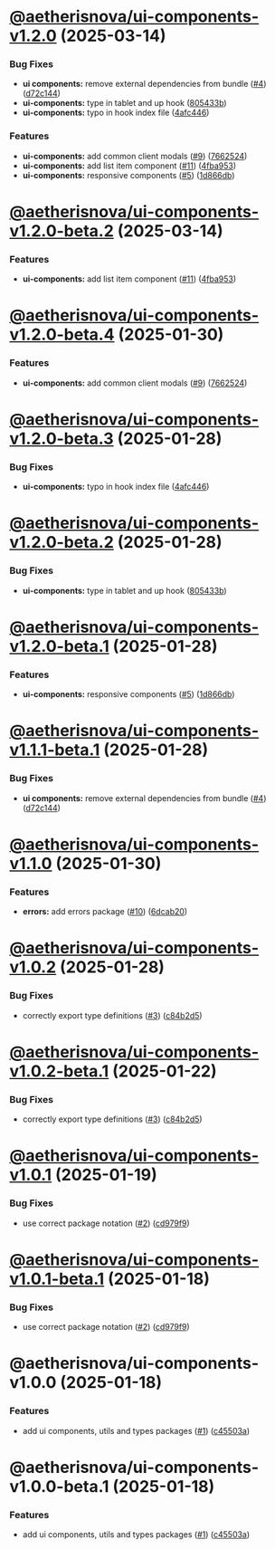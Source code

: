# [@aetherisnova/ui-components-v1.2.0](https://github.com/aetheris-nova/instrumentum/compare/@aetherisnova/ui-components-v1.1.0...@aetherisnova/ui-components-v1.2.0) (2025-03-14)


### Bug Fixes

* **ui components:** remove external dependencies from bundle ([#4](https://github.com/aetheris-nova/instrumentum/issues/4)) ([d72c144](https://github.com/aetheris-nova/instrumentum/commit/d72c144ea40361053d8cd9f3554ee9d6e7d154c5))
* **ui-components:** type in tablet and up hook ([805433b](https://github.com/aetheris-nova/instrumentum/commit/805433b2cdb7e9c0e335f514fca1531c18644382))
* **ui-components:** typo in hook index file ([4afc446](https://github.com/aetheris-nova/instrumentum/commit/4afc446c30f8a0e4200827a3857b0f597f235c7b))


### Features

* **ui-components:** add common client modals ([#9](https://github.com/aetheris-nova/instrumentum/issues/9)) ([7662524](https://github.com/aetheris-nova/instrumentum/commit/7662524f635688c1d0b5cb43739462416304ec06))
* **ui-components:** add list item component ([#11](https://github.com/aetheris-nova/instrumentum/issues/11)) ([4fba953](https://github.com/aetheris-nova/instrumentum/commit/4fba9538b7c0eb6eb2011ca6b4baafe3cb351d94))
* **ui-components:** responsive components ([#5](https://github.com/aetheris-nova/instrumentum/issues/5)) ([1d866db](https://github.com/aetheris-nova/instrumentum/commit/1d866db285e7a77f17be86131a1f37bf621f580f))

# [@aetherisnova/ui-components-v1.2.0-beta.2](https://github.com/aetheris-nova/instrumentum/compare/@aetherisnova/ui-components-v1.2.0-beta.1...@aetherisnova/ui-components-v1.2.0-beta.2) (2025-03-14)


### Features

* **ui-components:** add list item component ([#11](https://github.com/aetheris-nova/instrumentum/issues/11)) ([4fba953](https://github.com/aetheris-nova/instrumentum/commit/4fba9538b7c0eb6eb2011ca6b4baafe3cb351d94))

# [@aetherisnova/ui-components-v1.2.0-beta.4](https://github.com/aetheris-nova/instrumentum/compare/@aetherisnova/ui-components-v1.1.0-beta.3...@aetherisnova/ui-components-v1.1.0-beta.4) (2025-01-30)


### Features

* **ui-components:** add common client modals ([#9](https://github.com/aetheris-nova/instrumentum/issues/9)) ([7662524](https://github.com/aetheris-nova/instrumentum/commit/7662524f635688c1d0b5cb43739462416304ec06))

# [@aetherisnova/ui-components-v1.2.0-beta.3](https://github.com/aetheris-nova/instrumentum/compare/@aetherisnova/ui-components-v1.1.0-beta.2...@aetherisnova/ui-components-v1.1.0-beta.3) (2025-01-28)


### Bug Fixes

* **ui-components:** typo in hook index file ([4afc446](https://github.com/aetheris-nova/instrumentum/commit/4afc446c30f8a0e4200827a3857b0f597f235c7b))

# [@aetherisnova/ui-components-v1.2.0-beta.2](https://github.com/aetheris-nova/instrumentum/compare/@aetherisnova/ui-components-v1.1.0-beta.1...@aetherisnova/ui-components-v1.1.0-beta.2) (2025-01-28)


### Bug Fixes

* **ui-components:** type in tablet and up hook ([805433b](https://github.com/aetheris-nova/instrumentum/commit/805433b2cdb7e9c0e335f514fca1531c18644382))

# [@aetherisnova/ui-components-v1.2.0-beta.1](https://github.com/aetheris-nova/instrumentum/compare/@aetherisnova/ui-components-v1.0.3-beta.1...@aetherisnova/ui-components-v1.1.0-beta.1) (2025-01-28)


### Features

* **ui-components:** responsive components ([#5](https://github.com/aetheris-nova/instrumentum/issues/5)) ([1d866db](https://github.com/aetheris-nova/instrumentum/commit/1d866db285e7a77f17be86131a1f37bf621f580f))

# [@aetherisnova/ui-components-v1.1.1-beta.1](https://github.com/aetheris-nova/instrumentum/compare/@aetherisnova/ui-components-v1.0.2...@aetherisnova/ui-components-v1.0.3-beta.1) (2025-01-28)


### Bug Fixes

* **ui components:** remove external dependencies from bundle ([#4](https://github.com/aetheris-nova/instrumentum/issues/4)) ([d72c144](https://github.com/aetheris-nova/instrumentum/commit/d72c144ea40361053d8cd9f3554ee9d6e7d154c5))

# [@aetherisnova/ui-components-v1.1.0](https://github.com/aetheris-nova/instrumentum/compare/@aetherisnova/ui-components-v1.0.2...@aetherisnova/ui-components-v1.1.0) (2025-01-30)


### Features

* **errors:** add errors package ([#10](https://github.com/aetheris-nova/instrumentum/issues/10)) ([6dcab20](https://github.com/aetheris-nova/instrumentum/commit/6dcab2092e0b81b7cc2ec812b2223a18c3c8c958))

# [@aetherisnova/ui-components-v1.0.2](https://github.com/aetheris-nova/instrumentum/compare/@aetherisnova/ui-components-v1.0.1...@aetherisnova/ui-components-v1.0.2) (2025-01-28)


### Bug Fixes

* correctly export type definitions ([#3](https://github.com/aetheris-nova/instrumentum/issues/3)) ([c84b2d5](https://github.com/aetheris-nova/instrumentum/commit/c84b2d5ec872fdd7e5d20d2a5959f63fa11885de))

# [@aetherisnova/ui-components-v1.0.2-beta.1](https://github.com/aetheris-nova/instrumentum/compare/@aetherisnova/ui-components-v1.0.1...@aetherisnova/ui-components-v1.0.2-beta.1) (2025-01-22)


### Bug Fixes

* correctly export type definitions ([#3](https://github.com/aetheris-nova/instrumentum/issues/3)) ([c84b2d5](https://github.com/aetheris-nova/instrumentum/commit/c84b2d5ec872fdd7e5d20d2a5959f63fa11885de))

# [@aetherisnova/ui-components-v1.0.1](https://github.com/aetheris-nova/instrumentum/compare/@aetherisnova/ui-components-v1.0.0...@aetherisnova/ui-components-v1.0.1) (2025-01-19)


### Bug Fixes

* use correct package notation ([#2](https://github.com/aetheris-nova/instrumentum/issues/2)) ([cd979f9](https://github.com/aetheris-nova/instrumentum/commit/cd979f9f1b49cd43c66584cfd979f300dd58b63a))

# [@aetherisnova/ui-components-v1.0.1-beta.1](https://github.com/aetheris-nova/instrumentum/compare/@aetherisnova/ui-components-v1.0.0...@aetherisnova/ui-components-v1.0.1-beta.1) (2025-01-18)


### Bug Fixes

* use correct package notation ([#2](https://github.com/aetheris-nova/instrumentum/issues/2)) ([cd979f9](https://github.com/aetheris-nova/instrumentum/commit/cd979f9f1b49cd43c66584cfd979f300dd58b63a))

# @aetherisnova/ui-components-v1.0.0 (2025-01-18)


### Features

* add ui components, utils and types packages ([#1](https://github.com/aetheris-nova/instrumentum/issues/1)) ([c45503a](https://github.com/aetheris-nova/instrumentum/commit/c45503a83c23198894be6b5182ef6dcb0ef900cf))

# @aetherisnova/ui-components-v1.0.0-beta.1 (2025-01-18)


### Features

* add ui components, utils and types packages ([#1](https://github.com/aetheris-nova/instrumentum/issues/1)) ([c45503a](https://github.com/aetheris-nova/instrumentum/commit/c45503a83c23198894be6b5182ef6dcb0ef900cf))
